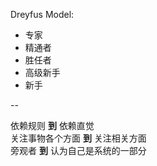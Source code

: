 Dreyfus Model:   

- 专家
- 精通者
- 胜任者
- 高级新手
- 新手

--

依赖规则 **到** 依赖直觉     
关注事物各个方面 **到** 关注相关方面    
旁观者 **到** 认为自己是系统的一部分   